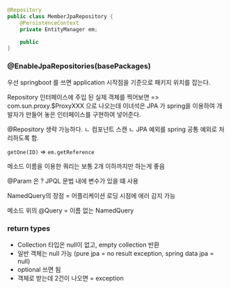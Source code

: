 
```java
@Repository
public class MemberJpaRepository {
	@PersistenceContext
	private EntityManager em;

	public 
}
```

### @EnableJpaRepositories(basePackages)

우선 springboot 를 쓰면 application 시작점을 기준으로 패키지 위치를 잡는다.


Repository 인터페이스에 주입 된 실제 객체를 찍어보면 => com.sun.proxy.$ProxyXXX  으로 나오는데 이녀석은 JPA 가  spring을 이용하여 개발자가 만들어 놓은 인터페이스를 구현하여 넣어준다.

@Repository 생략 가능하다. 
ㄴ 컴포넌트 스캔
ㄴ JPA 예외를 spring 공통 예외로 처리하도록 함.

`getOne(ID)` => `em.getReference`

메소드 이름을 이용한 쿼리는 보통 2개 이하까지만 하는게 좋음

@Param 은 ? JPQL 문법 내에 변수가 있을 떄 사용

NamedQuery의 장점 = 어플리케이션 로딩 시점에 에러 감지 가능

메소드 위의 @Query = 이름 없는 NamedQuery

### return types

- Collection 타입은 null이 없고, empty collection 반환
- 일반 객체는 null 가능 (pure jpa = no result exception, spring data jpa = null)
- optional 쓰면 됨
- 객체로 받는데 2건이 나오면 = exception



